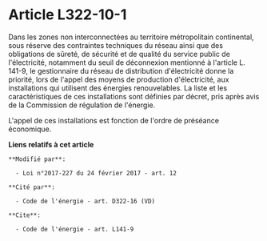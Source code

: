 # Article L322-10-1

Dans les zones non interconnectées au territoire métropolitain continental, sous réserve des contraintes techniques du réseau
ainsi que des obligations de sûreté, de sécurité et de qualité du service public de l'électricité, notamment du seuil de
déconnexion mentionné à l'article L. 141-9, le gestionnaire du réseau de distribution d'électricité donne la priorité, lors
de l'appel des moyens de production d'électricité, aux installations qui utilisent des énergies renouvelables. La liste et
les caractéristiques de ces installations sont définies par décret, pris après avis de la Commission de régulation de
l'énergie. 

L'appel de ces installations est fonction de l'ordre de préséance économique.

**Liens relatifs à cet article**

	**Modifié par**:

	  - Loi n°2017-227 du 24 février 2017 - art. 12

	**Cité par**:

	  - Code de l'énergie - art. D322-16 (VD)

	**Cite**:

	  - Code de l'énergie - art. L141-9

